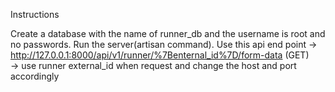Instructions

Create a database with the name of runner_db and the username is root and no passwords. Run the server(artisan command). Use this api end point
  ->  http://127.0.0.1:8000/api/v1/runner/%7Benternal_id%7D/form-data   (GET)  
  ->  use runner external_id when request and change the host and port accordingly
